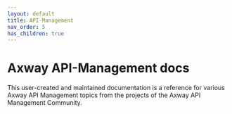```yaml
---
layout: default
title: API-Management
nav_order: 5
has_children: true
---
```


# Axway API-Management docs

This user-created and maintained documentation is a reference for various Axway API Management topics from the projects of the Axway API Management Community.
